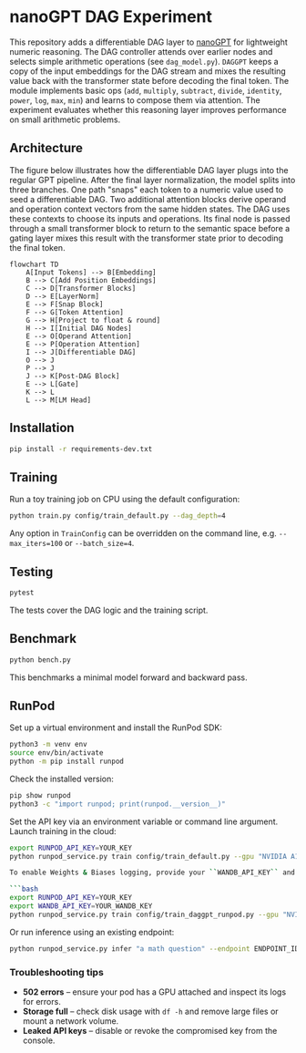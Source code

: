 # nanoGPT DAG Experiment

This repository adds a differentiable DAG layer to [nanoGPT](https://github.com/karpathy/nanoGPT)
for lightweight numeric reasoning. The DAG controller attends over earlier nodes
and selects simple arithmetic operations (see `dag_model.py`). `DAGGPT` keeps a
copy of the input embeddings for the DAG stream and mixes the resulting value
back with the transformer state before decoding the final token.
The module implements basic ops (`add`, `multiply`, `subtract`, `divide`, `identity`,
`power`, `log`, `max`, `min`) and learns to compose them via attention.
The experiment evaluates whether this reasoning layer improves performance on small arithmetic problems.

## Architecture

The figure below illustrates how the differentiable DAG layer plugs into the regular GPT pipeline. After the final layer
normalization, the model splits into three branches. One path "snaps" each token to a numeric value used to seed a
differentiable DAG. Two additional attention blocks derive operand and operation context vectors from the same hidden
states. The DAG uses these contexts to choose its inputs and operations. Its final node is passed through a small
transformer block to return to the semantic space before a gating layer mixes this result with the transformer state prior
to decoding the final token.

```mermaid
flowchart TD
    A[Input Tokens] --> B[Embedding]
    B --> C[Add Position Embeddings]
    C --> D[Transformer Blocks]
    D --> E[LayerNorm]
    E --> F[Snap Block]
    F --> G[Token Attention]
    G --> H[Project to float & round]
    H --> I[Initial DAG Nodes]
    E --> O[Operand Attention]
    E --> P[Operation Attention]
    I --> J[Differentiable DAG]
    O --> J
    P --> J
    J --> K[Post-DAG Block]
    E --> L[Gate]
    K --> L
    L --> M[LM Head]
```

## Installation

```bash
pip install -r requirements-dev.txt
```

## Training

Run a toy training job on CPU using the default configuration:

```bash
python train.py config/train_default.py --dag_depth=4
```

Any option in `TrainConfig` can be overridden on the command line, e.g.
`--max_iters=100` or `--batch_size=4`.

## Testing

```bash
pytest
```

The tests cover the DAG logic and the training script.

## Benchmark

```bash
python bench.py
```

This benchmarks a minimal model forward and backward pass.

## RunPod

Set up a virtual environment and install the RunPod SDK:

```bash
python3 -m venv env
source env/bin/activate
python -m pip install runpod
```

Check the installed version:

```bash
pip show runpod
python3 -c "import runpod; print(runpod.__version__)"
```

Set the API key via an environment variable or command line argument. Launch training in the cloud:

```bash
export RUNPOD_API_KEY=YOUR_KEY
python runpod_service.py train config/train_default.py --gpu "NVIDIA A100 40GB PCIe" --api-key $RUNPOD_API_KEY

To enable Weights & Biases logging, provide your ``WANDB_API_KEY`` and use the RunPod training config:

```bash
export RUNPOD_API_KEY=YOUR_KEY
export WANDB_API_KEY=YOUR_WANDB_KEY
python runpod_service.py train config/train_daggpt_runpod.py --gpu "NVIDIA A100 40GB PCIe" --api-key $RUNPOD_API_KEY
```

Or run inference using an existing endpoint:

```bash
python runpod_service.py infer "a math question" --endpoint ENDPOINT_ID
```

### Troubleshooting tips

* **502 errors** – ensure your pod has a GPU attached and inspect its logs for errors.
* **Storage full** – check disk usage with `df -h` and remove large files or mount a network volume.
* **Leaked API keys** – disable or revoke the compromised key from the console.

